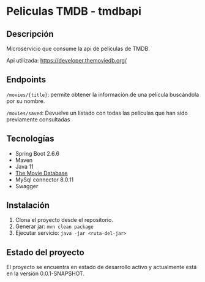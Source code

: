 # Peliculas TMDB - tmdbapi

## Descripción

Microservicio que consume la api de películas de TMDB.

Api utilizada: https://developer.themoviedb.org/

## Endpoints
`/movies/{title}`: permite obtener la información de una película buscándola por su nombre.

`/movies/saved`: Devuelve un listado con todas las películas que han sido previamente consultadas

## Tecnologías

- Spring Boot 2.6.6
- Maven
- Java 11
- [The Movie Database](https://developer.themoviedb.org/)
- MySql connector 8.0.11
- Swagger


## Instalación

1. Clona el proyecto desde el repositorio.
2. Generar jar: `mvn clean package`
3. Ejecutar servicio: `java -jar <ruta-del-jar>`


## Estado del proyecto

El proyecto se encuentra en estado de desarrollo activo y actualmente está en la versión 0.0.1-SNAPSHOT. 

<!--
Uso
Instrucciones sobre cómo utilizar la API. Incluye ejemplos de solicitudes y respuestas si es relevante.

## Funcionalidades (aún en desarrollo)
- Permite obtener una película buscandola por el nombre
- Guarda un listado de las películas que han sido previamente consultadas


-->
